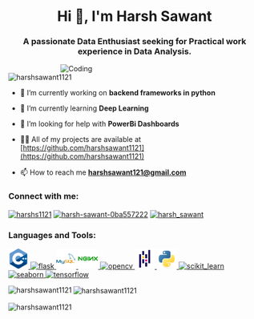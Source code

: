 <h1 align="center">Hi 👋, I'm Harsh Sawant</h1>
<h3 align="center">A passionate Data Enthusiast seeking for Practical work experience in Data Analysis.</h3>
<img align="right" alt="Coding" width="400" src="https://blog.imarticus.org/wp-content/uploads/2020/09/rt.gif")


<p align="left"> <img src="https://komarev.com/ghpvc/?username=harshsawant1121&label=Profile%20views&color=0e75b6&style=flat" alt="harshsawant1121" /> </p>

- 🔭 I’m currently working on **backend frameworks in python**

- 🌱 I’m currently learning **Deep Learning**

- 🤝 I’m looking for help with **PowerBi Dashboards**

- 👨‍💻 All of my projects are available at [https://github.com/harshsawant1121](https://github.com/harshsawant1121)

- 📫 How to reach me **harshsawant121@gmail.com**

<h3 align="left">Connect with me:</h3>
<p align="left">
<a href="https://twitter.com/harshs1121" target="blank"><img align="center" src="https://raw.githubusercontent.com/rahuldkjain/github-profile-readme-generator/master/src/images/icons/Social/twitter.svg" alt="harshs1121" height="30" width="40" /></a>
<a href="https://linkedin.com/in/harsh-sawant-0ba557222" target="blank"><img align="center" src="https://raw.githubusercontent.com/rahuldkjain/github-profile-readme-generator/master/src/images/icons/Social/linked-in-alt.svg" alt="harsh-sawant-0ba557222" height="30" width="40" /></a>
<a href="https://instagram.com/harsh_sawant" target="blank"><img align="center" src="https://raw.githubusercontent.com/rahuldkjain/github-profile-readme-generator/master/src/images/icons/Social/instagram.svg" alt="harsh_sawant" height="30" width="40" /></a>
</p>

<h3 align="left">Languages and Tools:</h3>
<p align="left"> <a href="https://www.w3schools.com/cpp/" target="_blank" rel="noreferrer"> <img src="https://raw.githubusercontent.com/devicons/devicon/master/icons/cplusplus/cplusplus-original.svg" alt="cplusplus" width="40" height="40"/> </a> <a href="https://flask.palletsprojects.com/" target="_blank" rel="noreferrer"> <img src="https://www.vectorlogo.zone/logos/pocoo_flask/pocoo_flask-icon.svg" alt="flask" width="40" height="40"/> </a> <a href="https://www.mysql.com/" target="_blank" rel="noreferrer"> <img src="https://raw.githubusercontent.com/devicons/devicon/master/icons/mysql/mysql-original-wordmark.svg" alt="mysql" width="40" height="40"/> </a> <a href="https://www.nginx.com" target="_blank" rel="noreferrer"> <img src="https://raw.githubusercontent.com/devicons/devicon/master/icons/nginx/nginx-original.svg" alt="nginx" width="40" height="40"/> </a> <a href="https://opencv.org/" target="_blank" rel="noreferrer"> <img src="https://www.vectorlogo.zone/logos/opencv/opencv-icon.svg" alt="opencv" width="40" height="40"/> </a> <a href="https://pandas.pydata.org/" target="_blank" rel="noreferrer"> <img src="https://raw.githubusercontent.com/devicons/devicon/2ae2a900d2f041da66e950e4d48052658d850630/icons/pandas/pandas-original.svg" alt="pandas" width="40" height="40"/> </a> <a href="https://www.python.org" target="_blank" rel="noreferrer"> <img src="https://raw.githubusercontent.com/devicons/devicon/master/icons/python/python-original.svg" alt="python" width="40" height="40"/> </a> <a href="https://scikit-learn.org/" target="_blank" rel="noreferrer"> <img src="https://upload.wikimedia.org/wikipedia/commons/0/05/Scikit_learn_logo_small.svg" alt="scikit_learn" width="40" height="40"/> </a> <a href="https://seaborn.pydata.org/" target="_blank" rel="noreferrer"> <img src="https://seaborn.pydata.org/_images/logo-mark-lightbg.svg" alt="seaborn" width="40" height="40"/> </a> <a href="https://www.tensorflow.org" target="_blank" rel="noreferrer"> <img src="https://www.vectorlogo.zone/logos/tensorflow/tensorflow-icon.svg" alt="tensorflow" width="40" height="40"/> </a> </p>

<p><img align="left" src="https://github-readme-stats.vercel.app/api/top-langs?username=harshsawant1121&show_icons=true&locale=en&layout=compact" alt="harshsawant1121" /></p>

<p>&nbsp;<img align="center" src="https://github-readme-stats.vercel.app/api?username=harshsawant1121&show_icons=true&locale=en" alt="harshsawant1121" /></p>

<p><img align="center" src="https://github-readme-streak-stats.herokuapp.com/?user=harshsawant1121&" alt="harshsawant1121" /></p>
